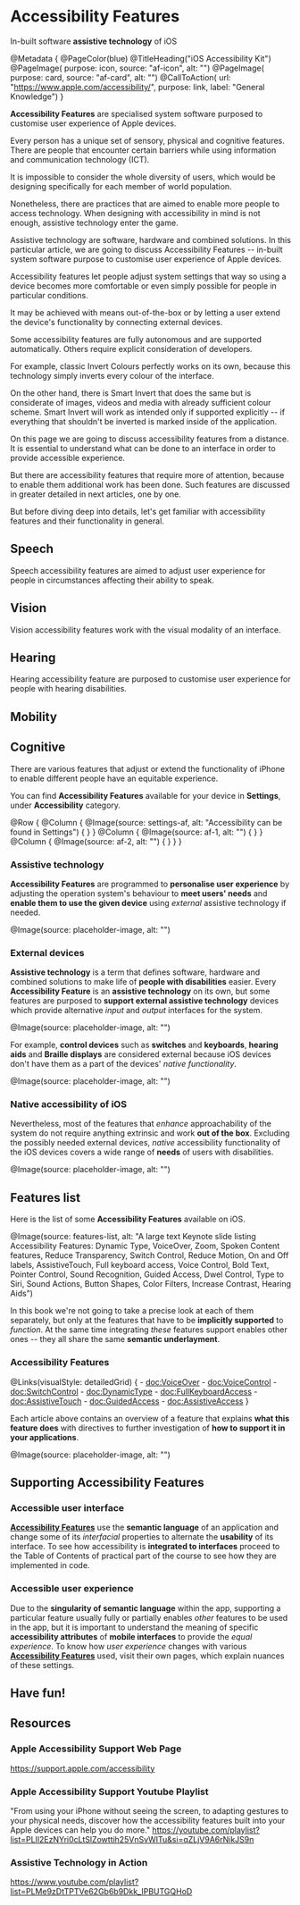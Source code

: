 # Accessibility Features

In-built software **assistive technology** of iOS

@Metadata {
    @PageColor(blue)
    @TitleHeading("iOS Accessibility Kit")
    @PageImage(
               purpose: icon, 
               source: "af-icon", 
               alt: "")
    @PageImage(
               purpose: card, 
               source: "af-card", 
               alt: "")
    @CallToAction(
                url: "https://www.apple.com/accessibility/",
                purpose: link, 
                label: "General Knowledge")
}

**Accessibility Features** are specialised system software purposed to customise user experience of Apple devices.

Every person has a unique set of sensory, physical and cognitive features. There are people that encounter certain barriers while using information and communication technology (ICT).

It is impossible to consider the whole diversity of users, which would be designing specifically for each member of world population. 

Nonetheless, there are practices that are aimed to enable more people to access technology. When designing with accessibility in mind is not enough, assistive technology enter the game.

Assistive technology are software, hardware and combined solutions. In this particular article, we are going to discuss Accessibility Features -- in-built system software purpose to customise user experience of Apple devices.

Accessibility features let people adjust system settings that way so using a device becomes more comfortable or even simply possible for people in particular conditions. 

It may be achieved with means out-of-the-box or by letting a user extend the device's functionality by connecting external devices. 

Some accessibility features are fully autonomous and are supported automatically. Others require explicit consideration of developers.

For example, classic Invert Colours perfectly works on its own, because this technology simply inverts every colour of the interface. 

On the other hand, there is Smart Invert that does the same but is considerate of images, videos and media with already sufficient colour scheme. Smart Invert will work as intended only if supported explicitly -- if everything that shouldn't be inverted is marked inside of the application.

On this page we are going to discuss accessibility features from a distance. It is essential to understand what can be done to an interface in order to provide accessible experience. 

But there are accessibility features that require more of attention, because to enable them additional work has been done. Such features are discussed in greater detailed in next articles, one by one. 

But before diving deep into details, let's get familiar with accessibility features and their functionality in general.


## Speech 
Speech accessibility features are aimed to adjust user experience for people in circumstances affecting their ability to speak. 

## Vision
Vision accessibility features work with the visual modality of an interface. 

## Hearing
Hearing accessibility feature are purposed to customise user experience for people with hearing disabilities.

## Mobility


## Cognitive

There are various features that adjust or extend the functionality of iPhone to enable different people have an equitable experience.

You can find **Accessibility Features** available for your device in **Settings**, under **Accessibility** category.

@Row {
    @Column {
       @Image(source: settings-af, alt: "Accessibility can be found in Settings") {
       }
    }
   @Column {
      @Image(source: af-1, alt: "") {
      }
   }
   @Column {
      @Image(source: af-2, alt: "") {
      }
   }
}

### Assistive technology
**Accessibility Features** are programmed to **personalise user experience** by adjusting the operation system's behaviour to **meet users' needs** and **enable them to use the given device** using *external* assistive technology if needed. 

@Image(source: placeholder-image, alt: "")


### External devices
**Assistive technology** is a term that defines software, hardware and combined solutions to make life of **people with disabilities** easier. Every **Accessibility Feature** is an **assistive technology** on its own, but some features are purposed to **support external assistive technology** devices which provide alternative *input* and *output* interfaces for the system. 

@Image(source: placeholder-image, alt: "")

For example, **control devices** such as **switches** and **keyboards**, **hearing aids** and **Braille displays** are considered external because iOS devices don't have them as a part of the devices' *native functionality*. 

@Image(source: placeholder-image, alt: "")

### Native accessibility of iOS
Nevertheless, most of the features that *enhance* approachability of the system do not require anything extrinsic and work **out of the box**. Excluding the possibly needed external devices, *native* accessibility functionality of the iOS devices covers a wide range of **needs** of users with disabilities.  

@Image(source: placeholder-image, alt: "")

## Features list
Here is the list of some **Accessibility Features** available on iOS. 

@Image(source: features-list, alt: "A large text Keynote slide listing Accessibility Features: Dynamic Type, VoiceOver, Zoom, Spoken Content features, Reduce Transparency, Switch Control, Reduce Motion, On and Off labels, AssistiveTouch, Full keyboard access, Voice Control, Bold Text, Pointer Control, Sound Recognition, Guided Access, Dwel Control, Type to Siri, Sound Actions, Button Shapes, Color Filters, Increase Contrast, Hearing Aids")

In this book we're not going to take a precise look at each of them separately, but only at the features that have to be **implicitly supported** to *function*. At the same time integrating *these* features support enables other ones -- they all share the same **semantic underlayment**.

### Accessibility Features
@Links(visualStyle: detailedGrid) {
    - <doc:VoiceOver>
    - <doc:VoiceControl>
    - <doc:SwitchControl>
    - <doc:DynamicType>
    - <doc:FullKeyboardAccess>
    - <doc:AssistiveTouch>
    - <doc:GuidedAccess>
    - <doc:AssistiveAccess>
}

Each article above contains an overview of a feature that explains **what this feature does** with directives to further investigation of **how to support it in your applications**. 

@Image(source: placeholder-image, alt: "")

## Supporting Accessibility Features

### Accessible user interface
[**Accessibility Features**](<doc:AccessibilityFeatures>) use the **semantic language** of an application and change some of its *interfacial* properties to alternate the **usability** of its interface. To see how accessibility is **integrated to interfaces** proceed to the Table of Contents of practical part of the course to see how they are implemented in code.

### Accessible user experience
Due to the **singularity of semantic language** within the app, supporting a particular feature usually fully or partially enables *other* features to be used in the app, but it is important to understand the meaning of specific **accessibility attributes** of **mobile interfaces** to provide the *equal experience*. To know how *user experience* changes with various [**Accessibility Features**](<doc:AccessibilityFeatures>) used, visit their own pages, which explain nuances of these settings.

## Have fun!

## Resources 

### Apple Accessibility Support Web Page
https://support.apple.com/accessibility

### Apple Accessibility Support Youtube Playlist
"From using your iPhone without seeing the screen, to adapting gestures to your physical needs, discover how the accessibility features built into your Apple devices can help you do more."
https://youtube.com/playlist?list=PLIl2EzNYri0cLtSlZowttih25VnSvWITu&si=qZLjV9A6rNikJS9n

### Assistive Technology in Action
https://www.youtube.com/playlist?list=PLMe9zDtTPTVe62Gb6b9Dkk_IPBUTGQHoD

